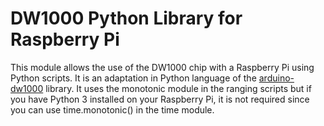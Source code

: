 # DW1000 Python Library for Raspberry Pi

This module allows the use of the DW1000 chip with a Raspberry Pi using Python scripts. It is an adaptation in Python language of the [arduino-dw1000] library.
It uses the monotonic module in the ranging scripts but if you have Python 3 installed on your Raspberry Pi, it is not required since you can use time.monotonic() in the time module.

[arduino-dw1000]: <https://github.com/thotro/arduino-dw1000>
[monotonic]: <https://github.com/atdt/monotonic>
